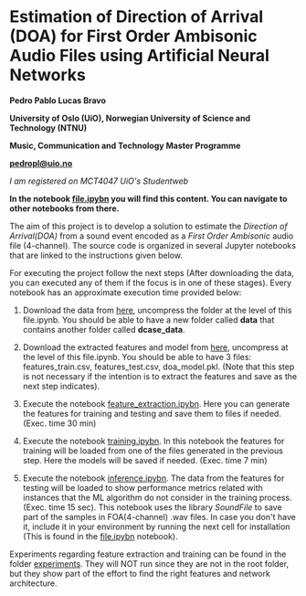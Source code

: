 # Estimation of Direction of Arrival (DOA) for First Order Ambisonic Audio Files using Artificial Neural Networks

**Pedro Pablo Lucas Bravo**

**University of Oslo (UiO), Norwegian University of Science and Technology (NTNU)**

**Music, Communication and Technology Master Programme**

**pedropl@uio.no**

*I am registered on MCT4047 UiO's Studentweb*

**In the notebook [file.ipybn](file.ipynb) you will find this content. You can navigate to other notebooks from there.**

The aim of this project is to develop a solution to estimate the *Direction of Arrival(DOA)* from a sound event encoded as a *First Order Ambisonic* audio file (4-channel). The source code is organized in several Jupyter notebooks that are linked to the instructions given below.

For executing the project follow the next steps (After downloading the data, you can executed any of them if the focus is in one of these stages). Every notebook has an approximate execution time provided below:

1. Download the data from [here](https://drive.google.com/file/d/1aQhURzRq4cfzVKIV_9VO7qocIBIrhca4/view?usp=sharing), uncompress the folder at the level of this file.ipynb. You should be able to have a new folder called **data** that contains another folder called **dcase_data**.

2. Download the extracted features and model from [here](https://drive.google.com/file/d/16lvtLBim7f1lg0ySkm99AG7INV1b3RdK/view?usp=sharing), uncompress at the level of this file.ipynb. You should be able to have 3 files: features_train.csv, features_test.csv, doa_model.pkl. (Note that this step is not necessary if the intention is to extract the features and save as the next step indicates).

3. Execute the notebook [feature_extraction.ipybn](feature_extraction.ipynb). Here you can generate the features for training and testing and save them to files if needed. (Exec. time 30 min)

4. Execute the notebook [training.ipybn](training.ipynb). In this notebook the features for training will be loaded from one of the files generated in the previous step. Here the models will be saved if needed. (Exec. time 7 min)

5. Execute the notebook [inference.ipybn](inference.ipynb). The data from the features for testing will be loaded to show performance metrics related with instances that the ML algorithm do not consider in the training process. (Exec. time 15 sec). This notebook uses the library *SoundFile* to save part of the samples in FOA(4-channel) .wav files. In case you don't have it, include it in your environment by running the next cell for installation (This is found in the [file.ipybn](file.ipynb) notebook).

Experiments regarding feature extraction and training can be found in the folder [experiments](./experiments). They will NOT run since they are not in the root folder, but they show part of the effort to find the right features and network architecture.
